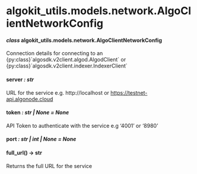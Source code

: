 # algokit_utils.models.network.AlgoClientNetworkConfig

#### *class* algokit_utils.models.network.AlgoClientNetworkConfig

Connection details for connecting to an {py:class}\`algosdk.v2client.algod.AlgodClient\` or
{py:class}\`algosdk.v2client.indexer.IndexerClient\`

#### server *: str*

URL for the service e.g. http://localhost or https://testnet-api.algonode.cloud

#### token *: str | None* *= None*

API Token to authenticate with the service e.g ‘4001’ or ‘8980’

#### port *: str | int | None* *= None*

#### full_url() → str

Returns the full URL for the service
